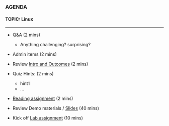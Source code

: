 ### AGENDA  
#### TOPIC: Linux
---  

- Q&A (2 mins)
  - Anything challenging? surprising?
  
- Admin items (2 mins)

- Review [Intro and Outcomes](https://github.com/UVADS/data_engineering/blob/main/01_linux/linux_intro_and_outcomes.md) (2 mins)

- Quiz Hints: (2 mins)
  - hint1
  - ...
  
- [Reading assignment](https://github.com/UVADS/data_engineering/blob/01_linux/linux/reading_list.md) (2 mins)

- Review Demo materials / [Slides](https://github.com/UVADS/data_engineering/blob/01_linux/linux/linux_command_line.pptx) (40 mins)

- Kick off [Lab assignment](https://github.com/UVADS/data_engineering/blob/01_linux/linux/Linux_lab_01.ipynb) (10 mins)
